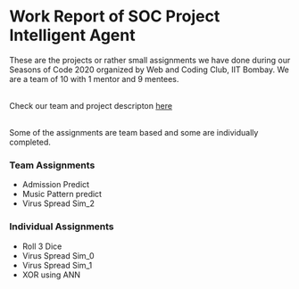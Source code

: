 # Work Report of SOC Project Intelligent Agent

These are the projects or rather small assignments we have done during our Seasons of Code 2020 organized by Web and Coding Club, IIT Bombay. We are a team of 10 with 1 mentor and 9 mentees.

<br> Check our team and project descripton [here](https://www.wncc-iitb.org/soc_projects/71-sanjeev-intelligent.html)

<br> Some of the assignments are team based and some are individually completed.

### Team Assignments
* Admission Predict
* Music Pattern predict
* Virus Spread Sim_2

### Individual Assignments
* Roll 3 Dice
* Virus Spread Sim_0
* Virus Spread Sim_1
* XOR using ANN
